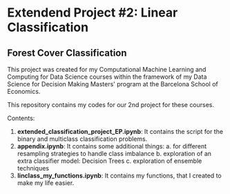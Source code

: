 # Extendend Project #2: Linear Classification
## Forest Cover Classification 

This project was created for my Computational Machine Learning and Computing for Data Science courses within the framework of my Data Science for Decision Making Masters' program at the Barcelona School of Economics. 

This repository contains my codes for our 2nd project for these courses. 

Contents:
1. **extended_classification_project_EP.ipynb**: It contains the script for the binary and multiclass classification problems.
2. **appendix.ipynb**: It contains some additional things: 
                          a. for different resampling strategies to handle class imbalance 
                          b. exploration of an extra classifier model: Decision Trees
                          c. exploration of ensemble techniques 
3. **linclass_my_functions.ipynb**: It contains my functions, that I created to make my life easier. 
 
